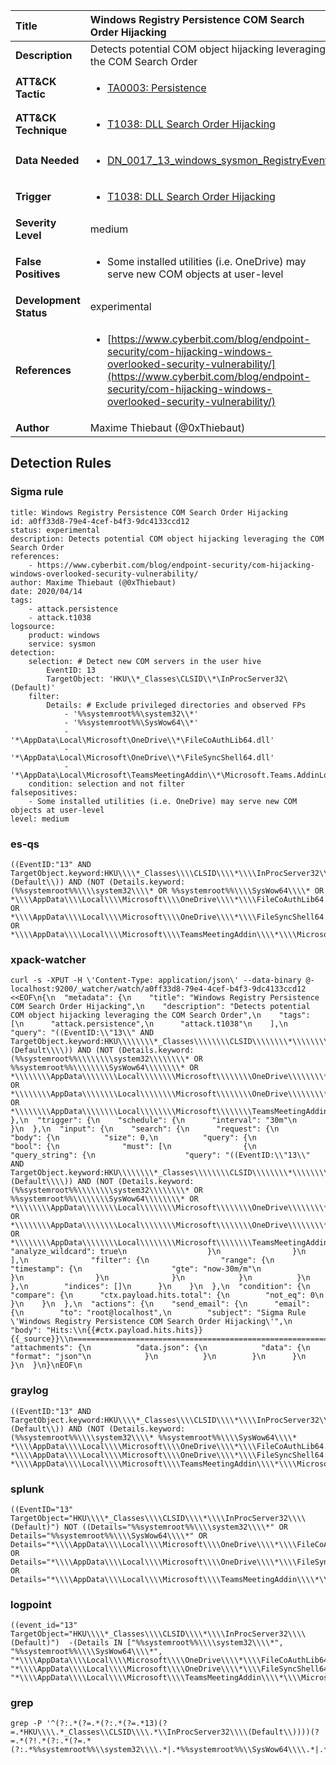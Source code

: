| Title                    | Windows Registry Persistence COM Search Order Hijacking       |
|:-------------------------|:------------------|
| **Description**          | Detects potential COM object hijacking leveraging the COM Search Order |
| **ATT&amp;CK Tactic**    |  <ul><li>[TA0003: Persistence](https://attack.mitre.org/tactics/TA0003)</li></ul>  |
| **ATT&amp;CK Technique** | <ul><li>[T1038: DLL Search Order Hijacking](https://attack.mitre.org/techniques/T1038)</li></ul>  |
| **Data Needed**          | <ul><li>[DN_0017_13_windows_sysmon_RegistryEvent](../Data_Needed/DN_0017_13_windows_sysmon_RegistryEvent.md)</li></ul>  |
| **Trigger**              | <ul><li>[T1038: DLL Search Order Hijacking](../Triggers/T1038.md)</li></ul>  |
| **Severity Level**       | medium |
| **False Positives**      | <ul><li>Some installed utilities (i.e. OneDrive) may serve new COM objects at user-level</li></ul>  |
| **Development Status**   | experimental |
| **References**           | <ul><li>[https://www.cyberbit.com/blog/endpoint-security/com-hijacking-windows-overlooked-security-vulnerability/](https://www.cyberbit.com/blog/endpoint-security/com-hijacking-windows-overlooked-security-vulnerability/)</li></ul>  |
| **Author**               | Maxime Thiebaut (@0xThiebaut) |


## Detection Rules

### Sigma rule

```
title: Windows Registry Persistence COM Search Order Hijacking
id: a0ff33d8-79e4-4cef-b4f3-9dc4133ccd12
status: experimental
description: Detects potential COM object hijacking leveraging the COM Search Order
references:
    - https://www.cyberbit.com/blog/endpoint-security/com-hijacking-windows-overlooked-security-vulnerability/
author: Maxime Thiebaut (@0xThiebaut)
date: 2020/04/14
tags:
    - attack.persistence
    - attack.t1038
logsource:
    product: windows
    service: sysmon
detection:
    selection: # Detect new COM servers in the user hive
        EventID: 13
        TargetObject: 'HKU\\*_Classes\CLSID\\*\InProcServer32\(Default)'
    filter:
        Details: # Exclude privileged directories and observed FPs
            - '%%systemroot%%\system32\\*'
            - '%%systemroot%%\SysWow64\\*'
            - '*\AppData\Local\Microsoft\OneDrive\\*\FileCoAuthLib64.dll'
            - '*\AppData\Local\Microsoft\OneDrive\\*\FileSyncShell64.dll'
            - '*\AppData\Local\Microsoft\TeamsMeetingAddin\\*\Microsoft.Teams.AddinLoader.dll'
    condition: selection and not filter
falsepositives:
    - Some installed utilities (i.e. OneDrive) may serve new COM objects at user-level
level: medium

```





### es-qs
    
```
((EventID:"13" AND TargetObject.keyword:HKU\\\\*_Classes\\\\CLSID\\\\*\\\\InProcServer32\\\\\\(Default\\)) AND (NOT (Details.keyword:(%%systemroot%%\\\\system32\\\\* OR %%systemroot%%\\\\SysWow64\\\\* OR *\\\\AppData\\\\Local\\\\Microsoft\\\\OneDrive\\\\*\\\\FileCoAuthLib64.dll OR *\\\\AppData\\\\Local\\\\Microsoft\\\\OneDrive\\\\*\\\\FileSyncShell64.dll OR *\\\\AppData\\\\Local\\\\Microsoft\\\\TeamsMeetingAddin\\\\*\\\\Microsoft.Teams.AddinLoader.dll))))
```


### xpack-watcher
    
```
curl -s -XPUT -H \'Content-Type: application/json\' --data-binary @- localhost:9200/_watcher/watch/a0ff33d8-79e4-4cef-b4f3-9dc4133ccd12 <<EOF\n{\n  "metadata": {\n    "title": "Windows Registry Persistence COM Search Order Hijacking",\n    "description": "Detects potential COM object hijacking leveraging the COM Search Order",\n    "tags": [\n      "attack.persistence",\n      "attack.t1038"\n    ],\n    "query": "((EventID:\\"13\\" AND TargetObject.keyword:HKU\\\\\\\\*_Classes\\\\\\\\CLSID\\\\\\\\*\\\\\\\\InProcServer32\\\\\\\\\\\\(Default\\\\)) AND (NOT (Details.keyword:(%%systemroot%%\\\\\\\\system32\\\\\\\\* OR %%systemroot%%\\\\\\\\SysWow64\\\\\\\\* OR *\\\\\\\\AppData\\\\\\\\Local\\\\\\\\Microsoft\\\\\\\\OneDrive\\\\\\\\*\\\\\\\\FileCoAuthLib64.dll OR *\\\\\\\\AppData\\\\\\\\Local\\\\\\\\Microsoft\\\\\\\\OneDrive\\\\\\\\*\\\\\\\\FileSyncShell64.dll OR *\\\\\\\\AppData\\\\\\\\Local\\\\\\\\Microsoft\\\\\\\\TeamsMeetingAddin\\\\\\\\*\\\\\\\\Microsoft.Teams.AddinLoader.dll))))"\n  },\n  "trigger": {\n    "schedule": {\n      "interval": "30m"\n    }\n  },\n  "input": {\n    "search": {\n      "request": {\n        "body": {\n          "size": 0,\n          "query": {\n            "bool": {\n              "must": [\n                {\n                  "query_string": {\n                    "query": "((EventID:\\"13\\" AND TargetObject.keyword:HKU\\\\\\\\*_Classes\\\\\\\\CLSID\\\\\\\\*\\\\\\\\InProcServer32\\\\\\\\\\\\(Default\\\\)) AND (NOT (Details.keyword:(%%systemroot%%\\\\\\\\system32\\\\\\\\* OR %%systemroot%%\\\\\\\\SysWow64\\\\\\\\* OR *\\\\\\\\AppData\\\\\\\\Local\\\\\\\\Microsoft\\\\\\\\OneDrive\\\\\\\\*\\\\\\\\FileCoAuthLib64.dll OR *\\\\\\\\AppData\\\\\\\\Local\\\\\\\\Microsoft\\\\\\\\OneDrive\\\\\\\\*\\\\\\\\FileSyncShell64.dll OR *\\\\\\\\AppData\\\\\\\\Local\\\\\\\\Microsoft\\\\\\\\TeamsMeetingAddin\\\\\\\\*\\\\\\\\Microsoft.Teams.AddinLoader.dll))))",\n                    "analyze_wildcard": true\n                  }\n                }\n              ],\n              "filter": {\n                "range": {\n                  "timestamp": {\n                    "gte": "now-30m/m"\n                  }\n                }\n              }\n            }\n          }\n        },\n        "indices": []\n      }\n    }\n  },\n  "condition": {\n    "compare": {\n      "ctx.payload.hits.total": {\n        "not_eq": 0\n      }\n    }\n  },\n  "actions": {\n    "send_email": {\n      "email": {\n        "to": "root@localhost",\n        "subject": "Sigma Rule \'Windows Registry Persistence COM Search Order Hijacking\'",\n        "body": "Hits:\\n{{#ctx.payload.hits.hits}}{{_source}}\\n================================================================================\\n{{/ctx.payload.hits.hits}}",\n        "attachments": {\n          "data.json": {\n            "data": {\n              "format": "json"\n            }\n          }\n        }\n      }\n    }\n  }\n}\nEOF\n
```


### graylog
    
```
((EventID:"13" AND TargetObject.keyword:HKU\\\\*_Classes\\\\CLSID\\\\*\\\\InProcServer32\\\\\\(Default\\)) AND (NOT (Details.keyword:(%%systemroot%%\\\\system32\\\\* %%systemroot%%\\\\SysWow64\\\\* *\\\\AppData\\\\Local\\\\Microsoft\\\\OneDrive\\\\*\\\\FileCoAuthLib64.dll *\\\\AppData\\\\Local\\\\Microsoft\\\\OneDrive\\\\*\\\\FileSyncShell64.dll *\\\\AppData\\\\Local\\\\Microsoft\\\\TeamsMeetingAddin\\\\*\\\\Microsoft.Teams.AddinLoader.dll))))
```


### splunk
    
```
((EventID="13" TargetObject="HKU\\\\*_Classes\\\\CLSID\\\\*\\\\InProcServer32\\\\(Default)") NOT ((Details="%%systemroot%%\\\\system32\\\\*" OR Details="%%systemroot%%\\\\SysWow64\\\\*" OR Details="*\\\\AppData\\\\Local\\\\Microsoft\\\\OneDrive\\\\*\\\\FileCoAuthLib64.dll" OR Details="*\\\\AppData\\\\Local\\\\Microsoft\\\\OneDrive\\\\*\\\\FileSyncShell64.dll" OR Details="*\\\\AppData\\\\Local\\\\Microsoft\\\\TeamsMeetingAddin\\\\*\\\\Microsoft.Teams.AddinLoader.dll")))
```


### logpoint
    
```
((event_id="13" TargetObject="HKU\\\\*_Classes\\\\CLSID\\\\*\\\\InProcServer32\\\\(Default)")  -(Details IN ["%%systemroot%%\\\\system32\\\\*", "%%systemroot%%\\\\SysWow64\\\\*", "*\\\\AppData\\\\Local\\\\Microsoft\\\\OneDrive\\\\*\\\\FileCoAuthLib64.dll", "*\\\\AppData\\\\Local\\\\Microsoft\\\\OneDrive\\\\*\\\\FileSyncShell64.dll", "*\\\\AppData\\\\Local\\\\Microsoft\\\\TeamsMeetingAddin\\\\*\\\\Microsoft.Teams.AddinLoader.dll"]))
```


### grep
    
```
grep -P '^(?:.*(?=.*(?:.*(?=.*13)(?=.*HKU\\\\.*_Classes\\CLSID\\\\.*\\InProcServer32\\\\(Default\\))))(?=.*(?!.*(?:.*(?=.*(?:.*%%systemroot%%\\system32\\\\.*|.*%%systemroot%%\\SysWow64\\\\.*|.*.*\\AppData\\Local\\Microsoft\\OneDrive\\\\.*\\FileCoAuthLib64\\.dll|.*.*\\AppData\\Local\\Microsoft\\OneDrive\\\\.*\\FileSyncShell64\\.dll|.*.*\\AppData\\Local\\Microsoft\\TeamsMeetingAddin\\\\.*\\Microsoft\\.Teams\\.AddinLoader\\.dll))))))'
```



